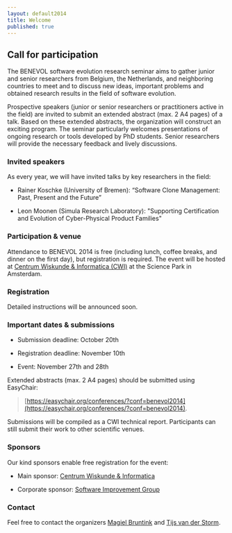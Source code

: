 ```yaml
---
layout: default2014
title: Welcome
published: true
---
```


## Call for participation

The BENEVOL software evolution research seminar aims to gather junior
and senior researchers from Belgium, the Netherlands, and neighboring
countries to meet and to discuss new ideas, important problems and
obtained research results in the field of software evolution.

Prospective speakers (junior or senior researchers or practitioners
active in the field) are invited to submit an extended abstract (max.
2 A4 pages) of a talk. Based on these extended abstracts, the
organization will construct an exciting program. The seminar
particularly welcomes presentations of ongoing research or tools
developed by PhD students. Senior researchers will provide the
necessary feedback and lively discussions.

### Invited speakers

As every year, we will have invited talks by key researchers in the field:

- Rainer Koschke (University of Bremen): “Software Clone Management: Past, Present and the Future”

- Leon Moonen (Simula Research Laboratory): "Supporting Certification and Evolution of Cyber-Physical Product Families"

### Participation & venue

Attendance to BENEVOL 2014 is free (including lunch, coffee breaks, and 
dinner on the first day), but registration is required. The event will be hosted at 
[Centrum Wiskunde & Informatica (CWI)](http://www.cwi.nl) at the Science Park in Amsterdam.


### Registration

Detailed instructions will be announced soon.


### Important dates & submissions

- Submission deadline: October 20th

- Registration deadline: November 10th

- Event: November 27th and 28th

Extended abstracts (max. 2 A4 pages) should be submitted using EasyChair: 

> [https://easychair.org/conferences/?conf=benevol2014](https://easychair.org/conferences/?conf=benevol2014). 

Submissions will be compiled as a CWI technical report. Participants can still submit their work to other scientific venues.

### Sponsors

Our kind sponsors enable free registration for the event:

- Main sponsor: [Centrum Wiskunde & Informatica](http://www.cwi.nl/)

- Corporate sponsor: [Software Improvement Group](http://www.sig.eu)
   

### Contact

Feel free to contact the organizers [Magiel Bruntink](mailto:m.bruntink@uva.nl) and [Tijs van  der Storm](mailto:storm@cwi.nl).


